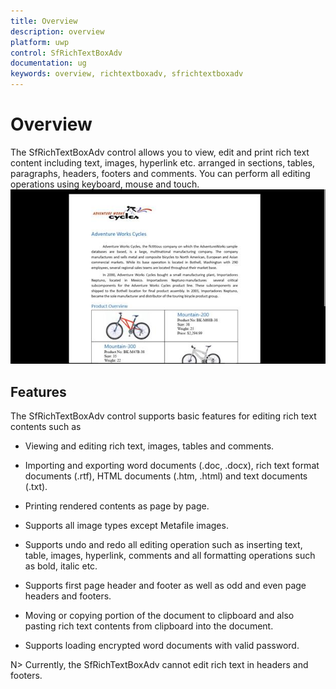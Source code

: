 ```yaml
---
title: Overview
description: overview
platform: uwp
control: SfRichTextBoxAdv
documentation: ug
keywords: overview, richtextboxadv, sfrichtextboxadv
---
```

# Overview

The SfRichTextBoxAdv control allows you to view, edit and print rich text content including text, images, hyperlink etc. arranged in sections, tables, paragraphs, headers, footers and comments. You can perform all editing operations using keyboard, mouse and touch.
![](Overview_images/Overview_img1.jpeg)

## Features

The SfRichTextBoxAdv control supports basic features for editing rich text contents such as

* Viewing and editing rich text, images, tables and comments.

* Importing and exporting word documents (.doc, .docx), rich text format documents (.rtf), HTML documents (.htm, .html) and text documents (.txt).

* Printing rendered contents as page by page.

* Supports all image types except Metafile images.

* Supports undo and redo all editing operation such as inserting text, table, images, hyperlink, comments and all formatting operations such as bold, italic etc.

* Supports first page header and footer as well as odd and even page headers and footers.

* Moving or copying portion of the document to clipboard and also pasting rich text contents from clipboard into the document.

* Supports loading encrypted word documents with valid password.


N> Currently, the SfRichTextBoxAdv cannot edit rich text in headers and footers.
